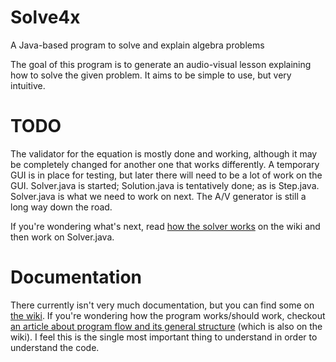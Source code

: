 Solve4x
=======

A Java-based program to solve and explain algebra problems

The goal of this program is to generate an audio-visual lesson explaining how to solve the given problem. It aims to be simple to use, but very intuitive.

TODO
====

The validator for the equation is mostly done and working, although it may be completely changed for another one that works differently.
A temporary GUI is in place for testing, but later there will need to be a lot of work on the GUI.
Solver.java is started; Solution.java is tentatively done; as is Step.java. Solver.java is what we need to work on next.
The A/V generator is still a long way down the road.

If you're wondering what's next, read [how the solver works](https://github.com/Nateowami/Solve4x/wiki/Solving) on the wiki and then work on Solver.java.

Documentation
=============
There currently isn't very much documentation, but you can find some on [the wiki](https://github.com/Nateowami/Solve4x/wiki). If you're wondering how the program works/should work, checkout [an article about program flow and its general structure](https://github.com/Nateowami/Solve4x/wiki/Program-Flow) (which is also on the wiki). I feel this is the single most important thing to understand in order to understand the code. 
